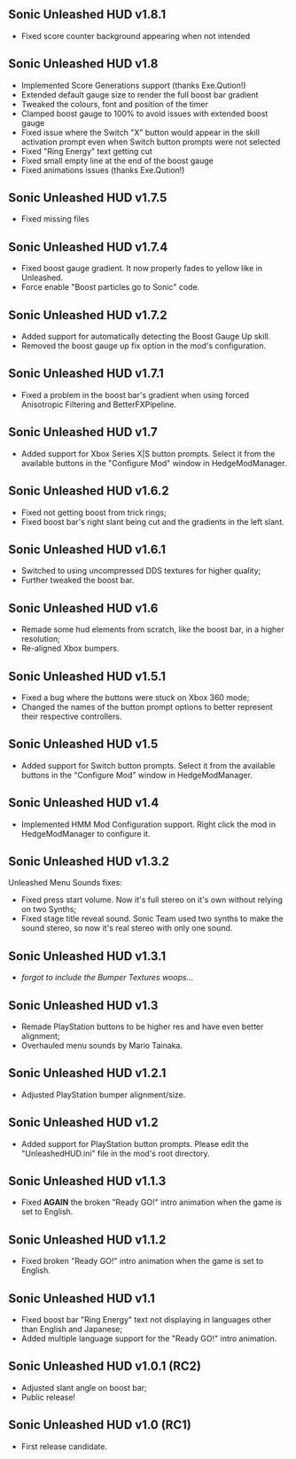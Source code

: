 ## Sonic Unleashed HUD v1.8.1
- Fixed score counter background appearing when not intended

## Sonic Unleashed HUD v1.8
- Implemented Score Generations support (thanks Exe.Qution!)
- Extended default gauge size to render the full boost bar gradient
- Tweaked the colours, font and position of the timer
- Clamped boost gauge to 100% to avoid issues with extended boost gauge
- Fixed issue where the Switch "X" button would appear in the skill activation prompt even when Switch button prompts were not selected
- Fixed "Ring Energy" text getting cut
- Fixed small empty line at the end of the boost gauge
- Fixed animations issues (thanks Exe.Qution!)

## Sonic Unleashed HUD v1.7.5
- Fixed missing files

## Sonic Unleashed HUD v1.7.4
- Fixed boost gauge gradient. It now properly fades to yellow like in Unleashed.
- Force enable "Boost particles go to Sonic" code.

## Sonic Unleashed HUD v1.7.2
- Added support for automatically detecting the Boost Gauge Up skill.
- Removed the boost gauge up fix option in the mod's configuration.

## Sonic Unleashed HUD v1.7.1
- Fixed a problem in the boost bar's gradient when using forced Anisotropic Filtering and BetterFXPipeline.

## Sonic Unleashed HUD v1.7
- Added support for Xbox Series X|S button prompts. Select it from the available buttons in the "Configure Mod" window in HedgeModManager.

## Sonic Unleashed HUD v1.6.2
- Fixed not getting boost from trick rings;
- Fixed boost bar's right slant being cut and the gradients in the left slant.

## Sonic Unleashed HUD v1.6.1
- Switched to using uncompressed DDS textures for higher quality;
- Further tweaked the boost bar.

## Sonic Unleashed HUD v1.6
- Remade some hud elements from scratch, like the boost bar, in a higher resolution;
- Re-aligned Xbox bumpers.

## Sonic Unleashed HUD v1.5.1
- Fixed a bug where the buttons were stuck on Xbox 360 mode;
- Changed the names of the button prompt options to better represent their respective controllers.

## Sonic Unleashed HUD v1.5
- Added support for Switch button prompts. Select it from the available buttons in the "Configure Mod" window in HedgeModManager.

## Sonic Unleashed HUD v1.4
- Implemented HMM Mod Configuration support. Right click the mod in HedgeModManager to configure it.

## Sonic Unleashed HUD v1.3.2
Unleashed Menu Sounds fixes:
- Fixed press start volume. Now it's full stereo on it's own without relying on two Synths;
- Fixed stage title reveal sound. Sonic Team used two synths to make the sound stereo, so now it's real stereo with only one sound.

## Sonic Unleashed HUD v1.3.1
- *forgot to include the Bumper Textures woops...*

## Sonic Unleashed HUD v1.3
- Remade PlayStation buttons to be higher res and have even better alignment;
- Overhauled menu sounds by Mario Tainaka.

## Sonic Unleashed HUD v1.2.1
- Adjusted PlayStation bumper alignment/size.

## Sonic Unleashed HUD v1.2
- Added support for PlayStation button prompts. Please edit the "UnleashedHUD.ini" file in the mod's root directory.

## Sonic Unleashed HUD v1.1.3
- Fixed **AGAIN** the broken "Ready GO!" intro animation when the game is set to English.

## Sonic Unleashed HUD v1.1.2
- Fixed broken "Ready GO!" intro animation when the game is set to English.

## Sonic Unleashed HUD v1.1
- Fixed boost bar "Ring Energy" text not displaying in languages other than English and Japanese;
- Added multiple language support for the "Ready GO!" intro animation.

## Sonic Unleashed HUD v1.0.1 (RC2)
- Adjusted slant angle on boost bar;
- Public release!

## Sonic Unleashed HUD v1.0 (RC1)
- First release candidate.
